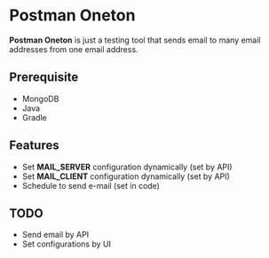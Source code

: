 # Postman Oneton

**Postman Oneton** is just a testing tool that sends email to many email addresses from one email address.

## Prerequisite

- MongoDB
- Java
- Gradle

## Features

- Set **MAIL_SERVER** configuration dynamically (set by API)
- Set **MAIL_CLIENT** configuration dynamically (set by API)
- Schedule to send e-mail (set in code)

## TODO

- Send email by API
- Set configurations by UI